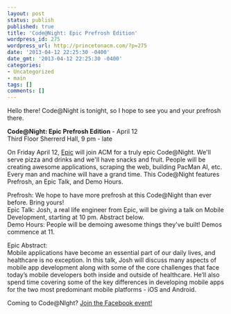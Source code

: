 ```yaml
---
layout: post
status: publish
published: true
title: 'Code@Night: Epic Prefrosh Edition'
wordpress_id: 275
wordpress_url: http://princetonacm.com/?p=275
date: '2013-04-12 22:25:30 -0400'
date_gmt: '2013-04-12 22:25:30 -0400'
categories:
- Uncategorized
- main
tags: []
comments: []
---
```

<p>Hello there! Code@Night is tonight, so I hope to see you and your prefrosh there.</p>
<p><strong>Code@Night: Epic Prefrosh Edition</strong> - April 12<br />
Third Floor Sherrerd Hall, 9 pm - late</p>
<p>On Friday April 12, <a href="http://epic.com">Epic</a> will join ACM for a truly epic Code@Night. We'll serve pizza and drinks and we'll have snacks and fruit. People will be creating awesome applications, scraping the web, building PacMan AI, etc. Every man and machine will have a grand time. This Code@Night features Prefrosh, an Epic Talk, and Demo Hours.</p>
<p>Prefrosh: We hope to have more prefrosh at this Code@Night than ever before. Bring yours!<br />
Epic Talk: Josh, a real life engineer from Epic, will be giving a talk on Mobile Development, starting at 10 pm. Abstract below.<br />
Demo Hours: People will be demoing awesome things they've built! Demos commence at 11.</p>
<p>Epic Abstract:<br />
Mobile applications have become an essential part of our daily lives, and healthcare is no exception. In this talk, Josh will discuss many aspects of mobile app development along with some of the core challenges that face today’s mobile developers both inside and outside of healthcare. He’ll also spend time covering some of the key differences in developing mobile apps for the two most predominant mobile platforms - iOS and Android.</p>
<p>Coming to Code@NIght? <a href="https://www.facebook.com/events/124212791104018/">Join the Facebook event!</a></p>
